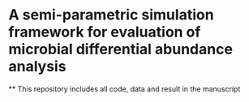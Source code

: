 # A semi-parametric simulation framework for evaluation of microbial differential abundance analysis
** This repository includes all code, data and result in the manuscript

